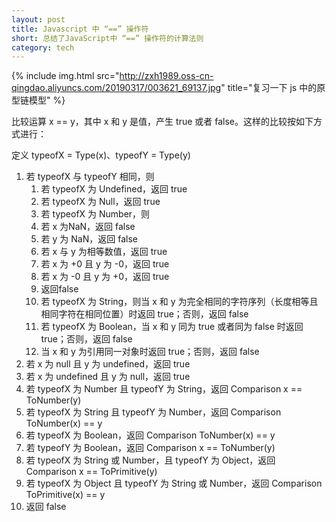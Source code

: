 ```yaml
---
layout: post
title: Javascript 中 “==” 操作符
short: 总结了JavaScript中 “==” 操作符的计算法则
category: tech
---
```


{% include img.html src="http://zxh1989.oss-cn-qingdao.aliyuncs.com/20190317/003621_69137.jpg" title="复习一下 js 中的原型链模型" %}

比较运算 x == y，其中 x 和 y 是值，产生 true 或者 false。这样的比较按如下方式进行：

定义 typeofX = Type(x)、typeofY = Type(y)

1. 若 typeofX 与 typeofY 相同，则
    1. 若 typeofX 为 Undefined，返回 true
    2. 若 typeofX 为 Null，返回 true
    3. 若 typeofX 为 Number，则
      1. 若 x 为NaN，返回 false
      2. 若 y 为 NaN，返回 false
      3. 若 x 与 y 为相等数值，返回 true
      4. 若 x 为 +0 且 y 为 -0，返回 true
      5. 若 x 为 -0 且 y 为 +0，返回 true
      6. 返回false
    4. 若 typeofX 为 String，则当 x 和 y 为完全相同的字符序列（长度相等且相同字符在相同位置）时返回 true；否则，返回 false
    5. 若 typeofX 为 Boolean，当 x 和 y 同为 true 或者同为 false 时返回 true；否则，返回 false
    6. 当 x 和 y 为引用同一对象时返回 true；否则，返回 false
2. 若 x 为 null 且 y 为 undefined，返回 true
3. 若 x 为 undefined 且 y 为 null，返回 true
4. 若 typeofX 为 Number 且 typeofY 为 String，返回 Comparison x == ToNumber(y)
5. 若 typeofX 为 String 且 typeofY 为 Number，返回 Comparison ToNumber(x) == y
6. 若 typeofX 为 Boolean，返回 Comparison ToNumber(x) == y
7. 若 typeofY 为 Boolean，返回 Comparison x == ToNumber(y)
8. 若 typeofX 为 String 或 Number，且 typeofY 为 Object，返回 Comparison x == ToPrimitive(y)
9. 若 typeofX 为 Object 且 typeofY 为 String 或 Number，返回 Comparison ToPrimitive(x) == y
10. 返回 false
